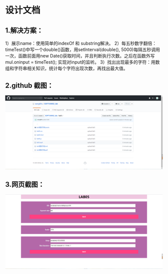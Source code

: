 设计文档
========

1.解决方案：
--------
1）展示name：使用简单的indexOf 和 substring解决。
2）每五秒数字翻倍：timeTest()中写一个double()函数，用setInterval(double(), 5000)每隔五秒调用一次，函数前面用new Date()获取时间，并且判断执行次数。之后在函数外写
mul.oninput = timeTest(); 实现对input的监听。
3）找出出现最多的字符：用数组和字符串相关知识，统计每个字符出现次数，再找出最大值。

2.github 截图：
---------
![image](pictures\github.png)

3.网页截图：
---------
![image](pictures\webpage.png)
